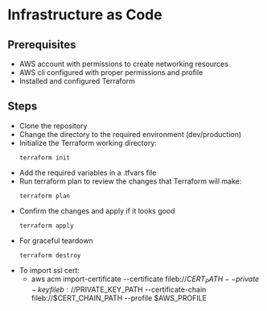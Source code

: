 # Infrastructure as Code

## Prerequisites

- AWS account with permissions to create networking resources
- AWS cli configured with proper permissions and profile
- Installed and configured Terraform

## Steps

- Clone the repository
- Change the directory to the required environment (dev/production)
- Initialize the Terraform working directory:
  ```
  terraform init
  ```
- Add the required variables in a .tfvars file
- Run terraform plan to review the changes that Terraform will make:
  ```
  terraform plan
  ```
- Confirm the changes and apply if it looks good
  ```
  terraform apply
  ```
- For graceful teardown
  ```
  terraform destroy
  ```
- To import ssl cert:
  - aws acm import-certificate --certificate fileb://$CERT_PATH --private-key fileb://$PRIVATE_KEY_PATH --certificate-chain fileb://$CERT_CHAIN_PATH --profile $AWS_PROFILE
